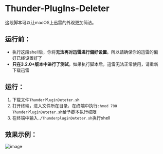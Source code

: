 # Thunder-PlugIns-Deleter
这段脚本可以让macOS上迅雷的外观更加简洁。
## 运行前：
* 执行这段shell后，你将**无法再对迅雷进行偏好设置**。所以请确保你的迅雷的偏好已经设置好了
* **只在3.2.0+版本中进行了测试**。如果执行脚本后，迅雷无法正常使用，请重新下载迅雷


## 运行：
1. 下载文件`ThunderPluginDeteter.sh`
2. 打开终端，进入文件所在目录，在终端中执行`chmod 700 ThunderPluginDeteter.sh`给予脚本执行权限
3. 在终端中输入`./ThunderpluginDeteter.sh`执行shell

## 效果示例：
![image](https://github.com/ludanxer/Thunder-PlugIns-Deleter/raw/master/images/image.jpg)

